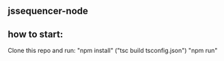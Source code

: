## jssequencer-node

## how to start:
Clone this repo and run:
"npm install"
("tsc build tsconfig.json")
"npm run"